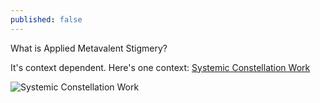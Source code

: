 ```yaml
---
published: false
---
```


What is Applied Metavalent Stigmery?

It's context dependent. Here's one context: [Systemic Constellation Work](http://www.thehaguecenter.org/systemic-constellation-work/)

![Systemic Constellation Work]({{site.baseurl}}//assets/images/THC-use-of-SCW.jpg)

